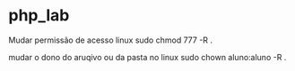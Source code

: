 # php_lab

Mudar permissão de acesso linux
sudo chmod 777 -R . 

mudar o dono do aruqivo  ou da pasta no linux
sudo chown aluno:aluno -R .

